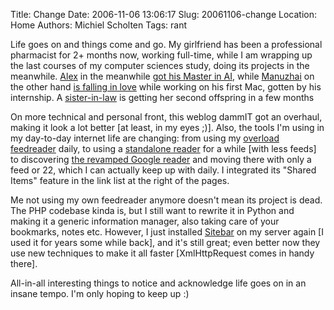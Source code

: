 Title: Change
Date: 2006-11-06 13:06:17
Slug: 20061106-change
Location: Home
Authors: Michiel Scholten
Tags: rant

<p>Life goes on and things come and go. My girlfriend has been a professional pharmacist for 2+ months now, working full-time, while I am wrapping up the last courses of my computer sciences study, doing its projects in the meanwhile. <a href="http://www.alextreme.org/">Alex</a> in the meanwhile <a href="http://www.alextreme.org/drupal/?q=node/473">got his Master in AI</a>, while <a href="http://manuzhai.nl/">Manuzhai</a> on the other hand <a href="http://manuzhai.nl/weblog/comments/in-absence-of-great-thinking/">is falling in love</a> while working on his first Mac, gotten by his internship. A <a href="http://aquariusoft.org/~mbscholt/index.php?rantid=274">sister-in-law</a> is getting her second offspring in a few months</p>

<p>On more technical and personal front, this weblog dammIT got an overhaul, making it look a lot better [at least, in my eyes ;)]. Also, the tools I'm using in my day-to-day internet life are changing: from using my <a href="http://aquariusoft.org/page/html/overload/">overload feedreader</a> daily, to using a <a href="http://liferea.sourceforge.net/">standalone reader</a> for a while [with less feeds] to discovering <a href="http://www.google.com/reader/">the revamped Google reader</a> and moving there with only a feed or 22, which I can actually keep up with daily. I integrated its "Shared Items" feature in the link list at the right of the pages.</p>

<p>Me not using my own feedreader anymore doesn't mean its project is dead. The PHP codebase kinda is, but I still want to rewrite it in Python and making it a generic information manager, also taking care of your bookmarks, notes etc. However, I just installed <a href="http://sitebar.org/">Sitebar</a> on my server again [I used it for years some while back], and it's still great; even better now they use new techniques to make it all faster [XmlHttpRequest comes in handy there].</p>

<p>All-in-all interesting things to notice and acknowledge life goes on in an insane tempo. I'm only hoping to keep up :)</p>
